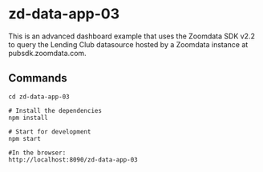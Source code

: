 # zd-data-app-03

This is an advanced dashboard example that uses the Zoomdata SDK v2.2 to query the Lending Club datasource hosted by a Zoomdata instance at pubsdk.zoomdata.com.

## Commands

```
cd zd-data-app-03

# Install the dependencies
npm install

# Start for development
npm start

#In the browser:
http://localhost:8090/zd-data-app-03
```
